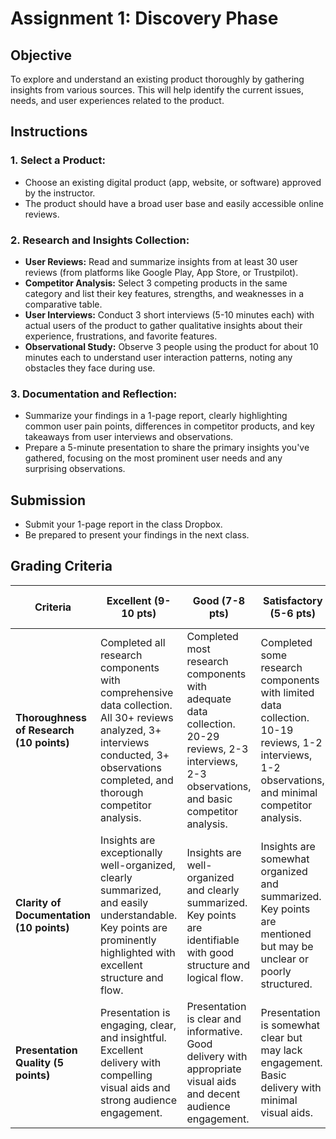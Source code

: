 # Assignment 1: Discovery Phase

## Objective

To explore and understand an existing product thoroughly by gathering insights from various sources. This will help identify the current issues, needs, and user experiences related to the product.

## Instructions

### 1. Select a Product:
- Choose an existing digital product (app, website, or software) approved by the instructor.
- The product should have a broad user base and easily accessible online reviews.

### 2. Research and Insights Collection:
- **User Reviews:** Read and summarize insights from at least 30 user reviews (from platforms like Google Play, App Store, or Trustpilot).
- **Competitor Analysis:** Select 3 competing products in the same category and list their key features, strengths, and weaknesses in a comparative table.
- **User Interviews:** Conduct 3 short interviews (5-10 minutes each) with actual users of the product to gather qualitative insights about their experience, frustrations, and favorite features.
- **Observational Study:** Observe 3 people using the product for about 10 minutes each to understand user interaction patterns, noting any obstacles they face during use.

### 3. Documentation and Reflection:
- Summarize your findings in a 1-page report, clearly highlighting common user pain points, differences in competitor products, and key takeaways from user interviews and observations.
- Prepare a 5-minute presentation to share the primary insights you've gathered, focusing on the most prominent user needs and any surprising observations.

## Submission
- Submit your 1-page report in the class Dropbox.
- Be prepared to present your findings in the next class.

## Grading Criteria

| Criteria | Excellent (9-10 pts) | Good (7-8 pts) | Satisfactory (5-6 pts) | Needs Improvement (0-4 pts) |
|----------|---------------------|----------------|----------------------|---------------------------|
| **Thoroughness of Research (10 points)** | Completed all research components with comprehensive data collection. All 30+ reviews analyzed, 3+ interviews conducted, 3+ observations completed, and thorough competitor analysis. | Completed most research components with adequate data collection. 20-29 reviews, 2-3 interviews, 2-3 observations, and basic competitor analysis. | Completed some research components with limited data collection. 10-19 reviews, 1-2 interviews, 1-2 observations, and minimal competitor analysis. | Missing significant research components or insufficient data collection. Less than 10 reviews, no interviews, no observations, or missing competitor analysis. |
| **Clarity of Documentation (10 points)** | Insights are exceptionally well-organized, clearly summarized, and easily understandable. Key points are prominently highlighted with excellent structure and flow. | Insights are well-organized and clearly summarized. Key points are identifiable with good structure and logical flow. | Insights are somewhat organized and summarized. Key points are mentioned but may be unclear or poorly structured. | Insights are poorly organized or unclear. Key points are missing or difficult to identify. |
| **Presentation Quality (5 points)** | Presentation is engaging, clear, and insightful. Excellent delivery with compelling visual aids and strong audience engagement. | Presentation is clear and informative. Good delivery with appropriate visual aids and decent audience engagement. | Presentation is somewhat clear but may lack engagement. Basic delivery with minimal visual aids. | Presentation is unclear or unengaging. Poor delivery with no visual aids or significant issues. |